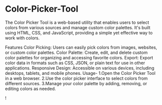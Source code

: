 # Color-Picker-Tool
The Color Picker Tool is a web-based utility that enables users to select colors from various sources and manage custom color palettes. It's built using HTML, CSS, and JavaScript, providing a simple yet effective way to work with colors.

Features
Color Picking: Users can easily pick colors from images, websites, or custom color palettes.
Color Palette: Create, edit, and delete custom color palettes for organizing and accessing favorite colors.
Export: Export color data in formats such as CSS, JSON, or plain text for use in other applications.
Responsive Design: Accessible on various devices, including desktops, tablets, and mobile phones.
Usage-
1.Open the Color Picker Tool in a web browser.
2.Use the color picker interface to select colors from different sources.
3.Manage your color palette by adding, removing, or editing colors as needed.

!

